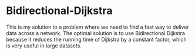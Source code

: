 # Bidirectional-Dijkstra
This is my solution to a problem where we need to find a fast way to deliver data across a network. The optimal solution is to use Bidirectional Dijkstra because it reduces the running time of Dijkstra by a constant factor, which is very useful in large datasets.

